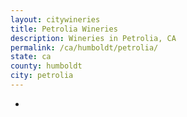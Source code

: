 ```yaml
---
layout: citywineries
title: Petrolia Wineries
description: Wineries in Petrolia, CA
permalink: /ca/humboldt/petrolia/
state: ca
county: humboldt
city: petrolia
---
```

-
